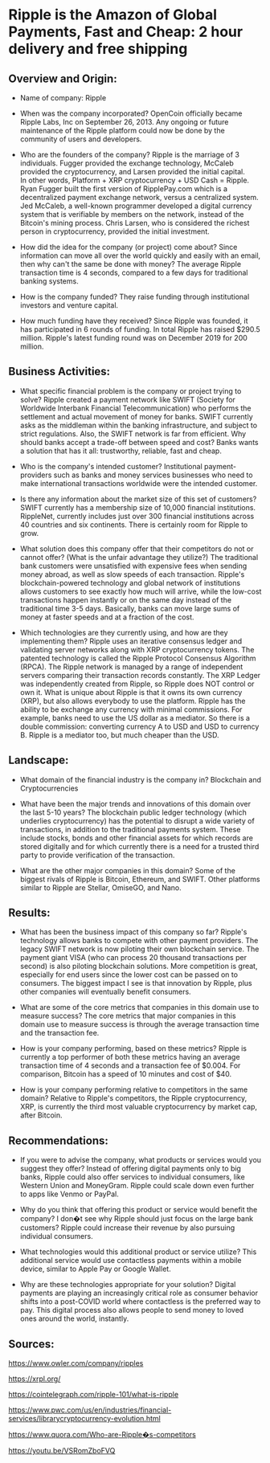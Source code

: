 # Ripple is the Amazon of Global Payments, Fast and Cheap:  2 hour delivery and free shipping
## Overview and Origin:
* Name of company: Ripple
* When was the company incorporated? OpenCoin officially became Ripple Labs, Inc on September 26, 2013.  Any ongoing or future maintenance of the Ripple platform could now be done by the community of users and developers.
* Who are the founders of the company? 
Ripple is the marriage of 3 individuals.  Fugger provided the exchange technology, McCaleb provided the cryptocurrency, and Larsen provided the initial capital.  
In other words, Platform + XRP cryptocurrency + USD Cash = Ripple. 
Ryan Fugger built the first version of RipplePay.com which is a decentralized payment exchange network, versus a centralized system.  
Jed McCaleb, a well-known programmer developed a digital currency system that is verifiable by members on the network, instead of the Bitcoin's mining process.
Chris Larsen, who is considered the richest person in cryptocurrency, provided the initial investment.  

* How did the idea for the company (or project) come about? 
Since information can move all over the world quickly and easily with an email, then why can't the same be done with money?  The average Ripple transaction time is 4 seconds, compared to a few days for traditional banking systems.
* How is the company funded? They raise funding through institutional investors and venture capital.
* How much funding have they received? Since Ripple was founded, it has participated in 6 rounds of funding.  In total Ripple has raised $290.5 million.  Ripple's latest funding round was on December 2019 for 200 million.
## Business Activities:
* What specific financial problem is the company or project trying to solve? 
Ripple created a payment network like SWIFT (Society for Worldwide Interbank Financial Telecommunication) who performs the settlement and actual movement of money for banks.  SWIFT currently asks as the middleman within the banking infrastructure, and subject to strict regulations.  Also, the SWIFT network is far from efficient.  Why should banks accept a trade-off between speed and cost?  Banks wants a solution that has it all:  trustworthy, reliable, fast and cheap.  

* Who is the company's intended customer?  Institutional payment-providers such as banks and money services businesses who need to make international transactions worldwide were the intended customer.
* Is there any information about the market size of this set of customers? SWIFT currently has a membership size of 10,000 financial institutions.  RippleNet, currently includes just over 300 financial institutions across 40 countries and six continents.  There is certainly room for Ripple to grow.
* What solution does this company offer that their competitors do not or cannot offer? (What is the unfair advantage they utilize?) The traditional bank customers were unsatisfied with expensive fees when sending money abroad, as well as slow speeds of each transaction.  Ripple's blockchain-powered technology and global network of institutions allows customers to see exactly how much will arrive, while the low-cost transactions happen instantly or on the same day instead of the traditional time 3-5 days.  Basically, banks can move large sums of money at faster speeds and at a fraction of the cost.  
* Which technologies are they currently using, and how are they implementing them? Ripple uses an iterative consensus ledger and validating server networks along with XRP cryptocurrency tokens.  The patented technology is called the Ripple Protocol Consensus Algorithm (RPCA).  The Ripple network is managed by a range of independent servers comparing their transaction records constantly.  The XRP Ledger was independently created from Ripple, so Ripple does NOT control or own it.
What is unique about Ripple is that it owns its own currency (XRP), but also allows everybody to use the platform.  Ripple has the ability to be exchange any currency with minimal commissions.  For example, banks need to use the US dollar as a mediator.  So there is a double commission:  converting currency A to USD and USD to currency B.  Ripple is a mediator too, but much cheaper than the USD. 
## Landscape:
* What domain of the financial industry is the company in? Blockchain and Cryptocurrencies
* What have been the major trends and innovations of this domain over the last 5-10 years?
The blockchain public ledger technology (which underlies cryptocurrency) has the potential to disrupt a wide variety of transactions, in addition to the traditional payments system. These include stocks, bonds and other financial assets for which records are stored digitally and for which currently there is a need for a trusted third party to provide verification of the transaction.

 * What are the other major companies in this domain? Some of the biggest rivals of Ripple is Bitcoin, Ethereum, and SWIFT.  Other platforms similar to Ripple are Stellar, OmiseGO, and Nano.
## Results:
* What has been the business impact of this company so far? Ripple's technology allows banks to compete with other payment providers.  The legacy SWIFT network is now piloting their own blockchain service.  The payment giant VISA (who can process 20 thousand transactions per second) is also piloting blockchain solutions.  More competition is great, especially for end users since the lower cost can be passed on to consumers. The biggest impact I see is that innovation by Ripple, plus other companies will eventually benefit consumers.  

* What are some of the core metrics that companies in this domain use to measure success? The core metrics that major companies in this domain use to measure success is through the average transaction time and the transaction fee.  
* How is your company performing, based on these metrics? Ripple is currently a top performer of both these metrics having an average transaction time of 4 seconds and a transaction fee of $0.004.  For comparison, Bitcoin has a speed of 10 minutes and cost of $40.  
* How is your company performing relative to competitors in the same domain?   Relative to Ripple's competitors, the Ripple cryptocurrency, XRP, is currently the third most valuable cryptocurrency by market cap, after Bitcoin.
## Recommendations:
* If you were to advise the company, what products or services would you suggest they offer? Instead of offering digital payments only to big banks, Ripple could also offer services to individual consumers, like Western Union and MoneyGram.  Ripple could scale down even further to apps like Venmo or PayPal.
* Why do you think that offering this product or service would benefit the company? I don�t see why Ripple should just focus on the large bank customers?  Ripple could increase their revenue by also pursuing individual consumers.  
* What technologies would this additional product or service utilize? This additional service would use contactless payments within a mobile device, similar to Apple Pay or Google Wallet.

* Why are these technologies appropriate for your solution? Digital payments are playing an increasingly critical role as consumer behavior shifts into a post-COVID world where contactless is the preferred way to pay.  This digital process also allows people to send money to loved ones around the world, instantly. 

## Sources:
https://www.owler.com/company/ripples

https://xrpl.org/

https://cointelegraph.com/ripple-101/what-is-ripple

https://www.pwc.com/us/en/industries/financial-services/librarycryptocurrency-evolution.html 

https://www.quora.com/Who-are-Ripple�s-competitors 

https://youtu.be/VSRomZboFVQ
